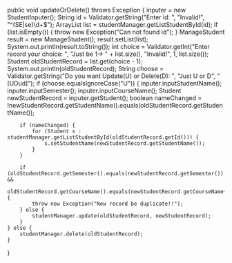 public void updateOrDelete() throws Exception {
    inputer = new StudentInputer();
    String id = Validator.getString("Enter id: ", "Invalid!", "^(SE|se)\\d+$");
    ArrayList<Student> list = studentManager.getListStudentById(id);
    if (list.isEmpty()) {
        throw new Exception("Can not found id");
    }
    ManageStudent result = new ManageStudent();
    result.setList(list);
    System.out.println(result.toString());
    int choice = Validator.getInt("Enter record your choice: ", "Just be 1-> " + list.size(), "Invalid!", 1, list.size());
    Student oldStudentRecord = list.get(choice - 1);
    System.out.println(oldStudentRecord);
    String choose = Validator.getString("Do you want Update(U) or Delete(D): ", "Just U or D", "[UDud]");
    if (choose.equalsIgnoreCase("U")) {
        inputer.inputStudentName();
        inputer.inputSemester();
        inputer.inputCourseName();
        Student newStudentRecord = inputer.getStudent();
        boolean nameChanged = !newStudentRecord.getStudentName().equals(oldStudentRecord.getStudentName());

        if (nameChanged) {
            for (Student s : studentManager.getListStudentById(oldStudentRecord.getId())) {
                s.setStudentName(newStudentRecord.getStudentName());
            }
        }

        if (oldStudentRecord.getSemester().equals(newStudentRecord.getSemester()) &&
            oldStudentRecord.getCourseName().equals(newStudentRecord.getCourseName())) {
            throw new Exception("New record be duplicate!!");
        } else {
            studentManager.update(oldStudentRecord, newStudentRecord);
        }
    } else {
        studentManager.delete(oldStudentRecord);
    }
}

